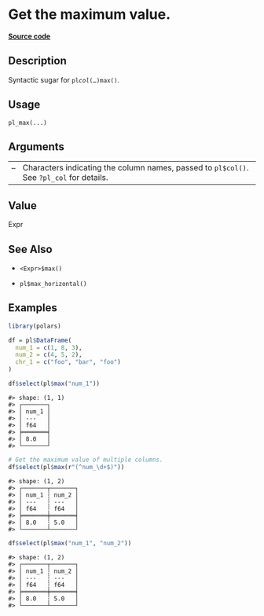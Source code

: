 

# Get the maximum value.

[**Source code**](https://github.com/pola-rs/r-polars/tree/main/R/functions__lazy.R#L483)

## Description

Syntactic sugar for <code>pl$col(…)$max()</code>.

## Usage

<pre><code class='language-R'>pl_max(...)
</code></pre>

## Arguments

<table>
<tr>
<td style="white-space: nowrap; font-family: monospace; vertical-align: top">
<code id="pl_max_:_...">…</code>
</td>
<td>
Characters indicating the column names, passed to <code>pl$col()</code>.
See <code>?pl_col</code> for details.
</td>
</tr>
</table>

## Value

Expr

## See Also

<ul>
<li>

<code>\<Expr\>$max()</code>

</li>
<li>

<code>pl$max_horizontal()</code>

</li>
</ul>

## Examples

``` r
library(polars)

df = pl$DataFrame(
  num_1 = c(1, 8, 3),
  num_2 = c(4, 5, 2),
  chr_1 = c("foo", "bar", "foo")
)

df$select(pl$max("num_1"))
```

    #> shape: (1, 1)
    #> ┌───────┐
    #> │ num_1 │
    #> │ ---   │
    #> │ f64   │
    #> ╞═══════╡
    #> │ 8.0   │
    #> └───────┘

``` r
# Get the maximum value of multiple columns.
df$select(pl$max(r"(^num_\d+$)"))
```

    #> shape: (1, 2)
    #> ┌───────┬───────┐
    #> │ num_1 ┆ num_2 │
    #> │ ---   ┆ ---   │
    #> │ f64   ┆ f64   │
    #> ╞═══════╪═══════╡
    #> │ 8.0   ┆ 5.0   │
    #> └───────┴───────┘

``` r
df$select(pl$max("num_1", "num_2"))
```

    #> shape: (1, 2)
    #> ┌───────┬───────┐
    #> │ num_1 ┆ num_2 │
    #> │ ---   ┆ ---   │
    #> │ f64   ┆ f64   │
    #> ╞═══════╪═══════╡
    #> │ 8.0   ┆ 5.0   │
    #> └───────┴───────┘
